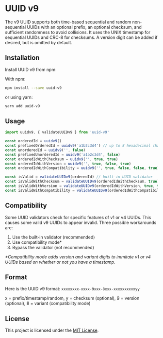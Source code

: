 # UUID v9

The v9 UUID supports both time-based sequential and random non-sequential UUIDs with an optional prefix, an optional checksum, and sufficient randomness to avoid collisions. It uses the UNIX timestamp for sequential UUIDs and CRC-8 for checksums. A version digit can be added if desired, but is omitted by default.

<!-- To learn more about UUID v9, please visit the website: https://uuid-v9.jhunt.dev -->

## Installation

Install UUID v9 from npm

With npm:
```bash
npm install --save uuid-v9
```
or using yarn:
```bash
yarn add uuid-v9
```

## Usage

```javascript
import uuidv9, { validateUUIDv9 } from 'uuid-v9' 

const orderedId = uuidv9()
const prefixedOrderedId = uuidv9('a1b2c3d4') // up to 8 hexadecimal characters
const unorderedId = uuidv9('', false)
const prefixedUnorderedId = uuidv9('a1b2c3d4', false)
const orderedIdWithChecksum = uuidv9('', true, true)
const orderedIdWithVersion = uuidv9('', true, false, true)
const orderedIdWithCompatibility = uuidv9('', true, false, false, true)

const isValid = validateUUIDv9(orderedId) // built-in UUID validator
const isValidWithChecksum = validateUUIDv9(orderedIdWithChecksum, true)
const isValidWithVersion = validateUUIDv9(orderedIdWithVersion, true, true)
const isValidWithCompatibility = validateUUIDv9(orderedIdWithCompatibility, true, '1')
```

<!-- 
const makeMyId = UUIDGenerator({
    prefix: '',
    timestamp: true,
    checksum: true,
    version: false,
    compatible: true
})

const myId = makeMyId() // uses defaults specified in createUUIDGenerator
const myIdCustom = makeMyId('a1b2c3d4', false) // overrides defaults -->

## Compatibility

Some UUID validators check for specific features of v1 or v4 UUIDs. This causes some valid v9 UUIDs to appear invalid. Three possible workarounds are:

1) Use the built-in validator (recommended)
2) Use compatibility mode*
3) Bypass the validator (not recommended)

_*Compatibility mode adds version and variant digits to immitate v1 or v4 UUIDs based on whether or not you have a timestamp._

## Format

Here is the UUID v9 format: `xxxxxxxx-xxxx-9xxx-8xxx-xxxxxxxxxxyy`

x = prefix/timestamp/random, y = checksum (optional), 9 = version (optional), 8 = variant (compatibility mode)

## License

This project is licensed under the [MIT License](LICENSE).